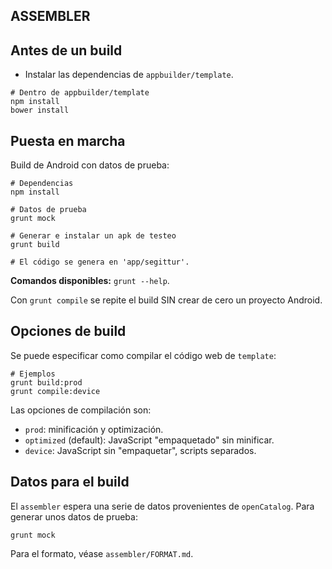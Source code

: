 ASSEMBLER
---------
## Antes de un build
* Instalar las dependencias de `appbuilder/template`.

```
# Dentro de appbuilder/template
npm install
bower install
```

## Puesta en marcha
Build de Android con datos de prueba:

```
# Dependencias
npm install

# Datos de prueba
grunt mock

# Generar e instalar un apk de testeo
grunt build

# El código se genera en 'app/segittur'.
```

**Comandos disponibles:** `grunt --help`.

Con `grunt compile` se repite el build SIN crear de cero un proyecto Android.

## Opciones de build
Se puede especificar como compilar el código web de `template`:

```
# Ejemplos
grunt build:prod
grunt compile:device
```

Las opciones de compilación son:
 * `prod`: minificación y optimización.
 * `optimized` (default): JavaScript "empaquetado" sin minificar.
 * `device`: JavaScript sin "empaquetar", scripts separados.


## Datos para el build
El `assembler` espera una serie de datos provenientes de `openCatalog`. Para generar unos datos de prueba:

```
grunt mock
```

Para el formato, véase `assembler/FORMAT.md`.